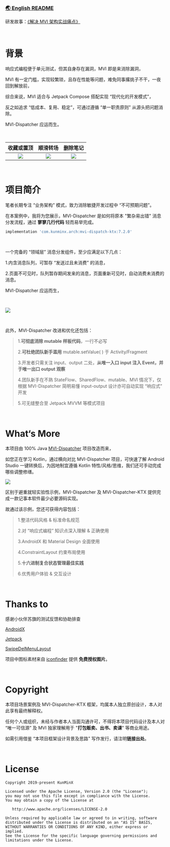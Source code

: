 &nbsp;

### [🌏 English README](https://github.com/KunMinX/MVI-Dispatcher-KTX/blob/main/README_EN.md)

研发故事：[《解决 MVI 架构实战痛点》](https://juejin.cn/post/7134594010642907149)

&nbsp;

# 背景

响应式编程便于单元测试，但其自身存在漏洞，MVI 即是来消除漏洞，

MVI 有一定门槛，实现较繁琐，且存在性能等问题，难免同事撂挑子不干，一夜回到解放前，

综合来说，MVI 适合与 Jetpack Compose 搭配实现 “现代化的开发模式”，

反之如追求 “低成本、复用、稳定”，可通过遵循 “单一职责原则” 从源头把问题消除。

MVI-Dispatcher 应运而生。

&nbsp;

|                          收藏或置顶                          |                           顺滑转场                           |                           删除笔记                           |
| :----------------------------------------------------------: | :----------------------------------------------------------: | :----------------------------------------------------------: |
| ![](https://images.xiaozhuanlan.com/photo/2022/3555d17b46e04054154916d00f1214f8.gif) | ![](https://images.xiaozhuanlan.com/photo/2022/d20a18e90cda8aa1f7d6977dca7b7135.gif) | ![](https://images.xiaozhuanlan.com/photo/2022/5786c16f17612661b0b490dd40e78608.gif) |

&nbsp;

# 项目简介

笔者长期专注 “业务架构” 模式，致力消除敏捷开发过程中 “不可预期问题”。

在本案例中，我将为您展示，MVI-Dispatcher 是如何将原本 "繁杂易出错" 消息分发流程，通过 **寥寥几行代码** 轻而易举完成。

```Groovy
implementation 'com.kunminx.arch:mvi-dispatch-ktx:7.2.0'
```

&nbsp;

一个完备的 “领域层” 消息分发组件，至少应满足以下几点：

1.内含消息队列，可暂存 “发送过且未消费” 的消息，

2.页面不可见时，队列暂存期间发来的消息，页面重新可见时，自动消费未消费的消息。

MVI-Dispatcher 应运而生，

&nbsp;

![](https://s2.loli.net/2023/05/18/fypQrzV2icXdZ3x.jpg)

&nbsp;

此外，MVI-Dispatcher 改进和优化还包括：

> 1.**可彻底消除 mutable 样板代码**，一行不必写
>
> 2.**可杜绝团队新手滥用** mutable.setValue( ) 于 Activity/Fragment
>
> 3.开发者只需关注 input、output 二处，**从唯一入口 input 注入 Event，并于唯一出口 output 观察**
>
> 4.团队新手在不熟 StateFlow、SharedFlow、mutable、MVI 情况下，仅根据 MVI-Dispatcher 简明易懂 input-output 设计亦可自动实现 “响应式” 开发
>
> 5.可无缝整合至 Jetpack MVVM 等模式项目

&nbsp;

# What‘s More

本项目由 100% Java [MVI-Dispatcher](https://github.com/KunMinX/MVI-Dispatcher) 项目改造而来，

如您正在学习 Kotlin，通过横向对比 MVI-Dispatcher 项目，可快速了解 Android Studio 一键转换后，为因地制宜遵循 Kotlin 特性/风格/思维，我们还可手动完成哪些调整修缮。

![](https://s2.loli.net/2023/05/18/5GIBvjxLCQEtRdf.jpg)

区别于避重就轻实验性示例，MVI-Dispatcher 及 MVI-Dispatcher-KTX 提供完成一款记事本软件最少必要源码实现。

故通过该示例，您还可获得内容包括：

> 1.整洁代码风格 & 标准命名规范
>
> 2.对 “响应式编程” 知识点深入理解 & 正确使用
>
> 3.AndroidX 和 Material Design 全面使用
>
> 4.ConstraintLayout 约束布局使用
>
> 5.**十六进制复合状态管理最佳实践**
>
> 6.优秀用户体验 & 交互设计

&nbsp;

# Thanks to

感谢小伙伴苏旗的测试反馈和协助排查

[AndroidX](https://developer.android.google.cn/jetpack/androidx)

[Jetpack](https://developer.android.google.cn/jetpack/)

[SwipeDelMenuLayout](https://github.com/mcxtzhang/SwipeDelMenuLayout)

项目中图标素材来自 [iconfinder](https://www.iconfinder.com/) 提供 **免费授权图片**。

&nbsp;

# Copyright

本项目场景案例及 MVI-Dispatcher-KTX 框架，均属本人独立原创设计，本人对此享有最终解释权。

任何个人或组织，未经与作者本人当面沟通许可，不得将本项目代码设计及本人对 “唯一可信源” 及 MVI 独家理解用于 "**打包贩卖、出书、卖课**" 等商业用途。

如需引用借鉴 “本项目框架设计背景及思路” 写作发行，请注明**链接出处**。

&nbsp;

# License

```
Copyright 2019-present KunMinX

Licensed under the Apache License, Version 2.0 (the "License");
you may not use this file except in compliance with the License.
You may obtain a copy of the License at

   http://www.apache.org/licenses/LICENSE-2.0

Unless required by applicable law or agreed to in writing, software
distributed under the License is distributed on an "AS IS" BASIS,
WITHOUT WARRANTIES OR CONDITIONS OF ANY KIND, either express or implied.
See the License for the specific language governing permissions and
limitations under the License.
```
